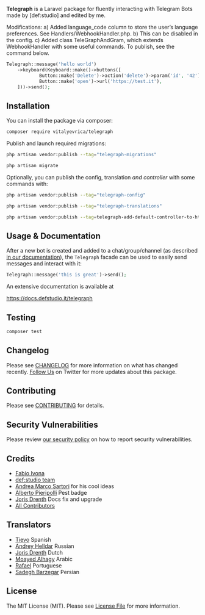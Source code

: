 
**Telegraph** is a Laravel package for fluently interacting with Telegram Bots made by [def:studio] and edited by me.

Modifications:
a) Added language_code column to store the user’s language preferences. See Handlers/WebhookHandler.php.
b) This can be disabled in the config.
c) Added class TeleGraphAndGram, which extends WebhookHandler with some useful commands. To publish, see the command below.

```php
Telegraph::message('hello world')
    ->keyboard(Keyboard::make()->buttons([
            Button::make('Delete')->action('delete')->param('id', '42'),
            Button::make('open')->url('https://test.it'),
    ]))->send();
```

## Installation

You can install the package via composer:

```bash
composer require vitalyevrica/telegraph
```

Publish and launch required migrations:

```bash
php artisan vendor:publish --tag="telegraph-migrations"
```

```bash
php artisan migrate
```

Optionally, you can publish the config, translation *and controller* with some commands with:
```bash
php artisan vendor:publish --tag="telegraph-config"
```
```bash
php artisan vendor:publish --tag="telegraph-translations"
```
```bash
php artisan vendor:publish --tag=telegraph-add-default-controller-to-http-folder
```

## Usage & Documentation

After a new bot is created and added to a chat/group/channel (as described [in our documentation](https://docs.defstudio.it/telegraph/v1/quickstart/new-bot)),
the `Telegraph` facade can be used to easily send messages and interact with it:

```php
Telegraph::message('this is great')->send();
```

An extensive documentation is available at

https://docs.defstudio.it/telegraph

## Testing

```bash
composer test
```

## Changelog

Please see [CHANGELOG](CHANGELOG.md) for more information on what has changed recently. [Follow Us](https://twitter.com/FabioIvona) on Twitter for more updates about this package.

## Contributing

Please see [CONTRIBUTING](.github/CONTRIBUTING.md) for details.

## Security Vulnerabilities

Please review [our security policy](../../security/policy) on how to report security vulnerabilities.

## Credits

- [Fabio Ivona](https://github.com/defstudio)
- [def:studio team](https://github.com/defstudio)
- [Andrea Marco Sartori](https://github.com/cerbero90) for his cool ideas
- [Alberto Pieripolli](https://github.com/trippo) Pest badge
- [Joris Drenth](https://github.com/jorisdrenth) Docs fix and upgrade
- [All Contributors](../../contributors)

## Translators

- [Tievo](https://github.com/Tievodj) Spanish
- [Andrey Helldar](https://github.com/andrey-helldar) Russian
- [Joris Drenth](https://github.com/jorisdrenth) Dutch
- [Moayed Alhagy](https://github.com/moayedalhagy) Arabic
- [Rafael](https://github.com/rjmo) Portuguese
- [Sadegh Barzegar](https://github.com/sadegh19b) Persian


## License

The MIT License (MIT). Please see [License File](LICENSE.md) for more information.
